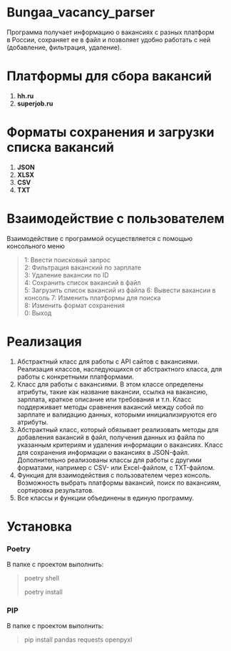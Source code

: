 # Bungaa_vacancy_parser

Программа получает информацию о вакансиях с разных платформ в России, сохраняет ее в файл и позволяет удобно работать с ней (добавление, фильтрация, удаление).

# Платформы для сбора вакансий

1. **hh.ru**
2. **superjob.ru**

# Форматы сохранения и загрузки списка вакансий

1. **JSON**
2. **XLSX**
3. **CSV**
4. **TXT**

# Взаимодействие с пользователем

Взаимодействие с программой осуществляется с помощью консольного меню


> 1: Ввести поисковый запрос  
> 2: Фильтрация ваканский по зарплате  
> 3: Удаление вакансии по ID  
> 4: Сохранить список вакансий в файл  
> 5: Загрузить список вакансий из файла 
> 6: Вывести вакансии в консоль 
> 7: Изменить платформы для поиска  
> 8: Изменить формат сохранения  
> 0: Выход  


# Реализация

1. Абстрактный класс для работы с API сайтов с вакансиями. Реализация классов, наследующихся от абстрактного класса, для работы с конкретными платформами.
2. Класс для работы с вакансиями. В этом классе определены атрибуты, такие как название вакансии, ссылка на вакансию, зарплата, краткое описание или требования и т.п. Класс поддерживает методы сравнения вакансий между собой по зарплате и валидацию данных, которыми инициализируются его атрибуты.
3. Абстрактный класс, который обязывает реализовать методы для добавления вакансий в файл, получения данных из файла по указанным критериям и удаления информации о вакансиях. Класс для сохранения информации о вакансиях в JSON-файл. Дополнительно реализованы классы для работы с другими форматами, например с CSV- или Excel-файлом, с TXT-файлом.
4. Функция для взаимодействия с пользователем через консоль. Возможность выбрать платформы вакансий, поиск по вакансиям, сортировка результатов.
5. Все классы и функции объединены в единую программу.

# Установка

### Poetry

В папке с проектом выполнить:

> poetry shell
>
> poetry install

### PIP

В папке с проектом выполнить:

> pip install pandas requests openpyxl

